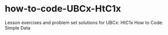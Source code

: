 # how-to-code-UBCx-HtC1x
Lesson exercises and problem set solutions for UBCx: HtC1x How to Code: Simple Data
